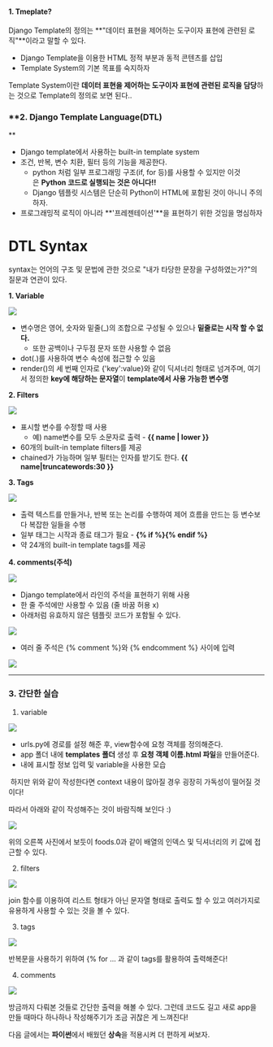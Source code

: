 #### 1. Tmeplate?

Django Template의 정의는 **"데이터 표현을 제어하는 도구이자 표현에 관련된 로직"**이라고 말할 수 있다.

-   Django Template을 이용한 HTML 정적 부분과 동적 콘텐츠를 삽입
-   Template System의 기본 목표를 숙지하자

Template System이란 **데이터 표현을 제어하는 도구이자 표현에 관련된 로직을 담당**하는 것으로 Template의 정의로 보면 된다..

### **2. Django Template Language(DTL)  
**

-   Django template에서 사용하는 built-in template system
-   조건, 반복, 변수 치환, 필터 등의 기능을 제공한다.
    -   python 처럼 일부 프로그래밍 구조(if, for 등)를 사용할 수 있지만 이것은 **Python 코드로 실행되는 것은 아니다!!**
    -   Django 템플릿 시스템은 단순히 Python이 HTML에 포함된 것이 아니니 주의하자.
-   프로그래밍적 로직이 아니라 **'프레젠테이션'**을 표현하기 위한 것임을 명심하자

# DTL Syntax

syntax는 언어의 구조 및 문법에 관한 것으로 "내가 타당한 문장을 구성하였는가?"의 질문과 연관이 있다.

**1. Variable**

![](https://blog.kakaocdn.net/dn/bVawyC/btrK49LkkSk/YvkPsv4ReiDlCT4bgRpoak/img.png)

-   변수명은 영어, 숫자와 밑줄(_)의 조합으로 구성될 수 있으나 **밑줄로는 시작 할 수 없다.**
    -   또한 공백이나 구두점 문자 또한 사용할 수 없음
-   dot(.)를 사용하여 변수 속성에 접근할 수 있음
-   render()의 세 번째 인자로 {'key':value}와 같이 딕셔너리 형태로 넘겨주며, 여기서 정의한 **key에 해당하는 문자열**이 **template에서 사용 가능한 변수명**

**2. Filters**

![](https://blog.kakaocdn.net/dn/r45eF/btrK1hKBekF/aK0SGpCr3kW2tlsbL0vMMk/img.png)

-   표시할 변수를 수정할 때 사용
    -   예) name변수를 모두 소문자로 출력 - **{{ name | lower }}**
-   60개의 built-in template filters를 제공
-   chained가 가능하며 일부 필터는 인자를 받기도 한다. **{{ name|truncatewords:30 }}**

**3. Tags**

![](https://blog.kakaocdn.net/dn/cgUf2c/btrK468XG20/Jv9828g1Jh4pbecAumBvh0/img.png)

-   출력 텍스트를 만들거나, 반복 또는 논리를 수행하여 제어 흐름을 만드는 등 변수보다 복잡한 일들을 수행
-   일부 태그는 시작과 종료 태그가 필요 - **{% if %}{% endif %}**
-   약 24개의 built-in template tags를 제공

**4. comments(주석)**

![](https://blog.kakaocdn.net/dn/9I5TW/btrK5EdfFER/dNzQe2bDH1yLz37FKBZ2E1/img.png)

-   Django template에서 라인의 주석을 표현하기 위해 사용
-   한 줄 주석에만 사용할 수 있음 (줄 바꿈 허용 x)
-   아래처럼 유효하지 않은 템플릿 코드가 포함될 수 있다.

![](https://blog.kakaocdn.net/dn/cPdHNL/btrK3YYaYKA/5RGkAI1NnUXKWdsV8bQKq1/img.png)

-   여러 줄 주석은 {% comment %}와 {% endcomment %} 사이에 입력

![](https://blog.kakaocdn.net/dn/yGY33/btrK8gQdxZh/QKXtMnmPVufPuzXO37Kfj0/img.png)

---

### 3. 간단한 실습

1. variable

![](https://blog.kakaocdn.net/dn/q3mTS/btrK6Rb5kCu/YfO75NfItwDyI7ZSFXfb30/img.png)

-   urls.py에 경로를 설정 해준 후, view함수에 요청 객체를 정의해준다.
-   app 폴더 내에 **templates** **폴더** 생성 후 **요청 객체 이름.html 파일**을 만들어준다.
-   <body> 내에 표시할 정보 입력 및 variable을 사용한 모습

 하지만 위와 같이 작성한다면 context 내용이 많아질 경우 굉장히 가독성이 떨어질 것이다!

따라서 아래와 같이 작성해주는 것이 바람직해 보인다 :)

![](https://blog.kakaocdn.net/dn/sOWBu/btrK4WFr3Pl/Pjh2hOMfuGbw7MZ53gZTr1/img.png)

위의 오른쪽 사진에서 보듯이 foods.0과 같이 배열의 인덱스 및 딕셔너리의 키 값에 접근할 수 있다.

2. filters

![](https://blog.kakaocdn.net/dn/bb3ILv/btrK3X5Wq56/srcqt4KibenAiLIfprFoi1/img.png)

join 함수를 이용하여 리스트 형태가 아닌 문자열 형태로 출력도 할 수 있고 여러가지로 유용하게 사용할 수 있는 것을 볼 수 있다.

3. tags

![](https://blog.kakaocdn.net/dn/dFo5z3/btrK30BF7TB/kRiMBSnk2ovcNBbbl6GDJk/img.png)

반복문을 사용하기 위하여 {% for ... 과 같이 tags를 활용하여 출력해준다!

4. comments

![](https://blog.kakaocdn.net/dn/dWdgZw/btrK3W62ZK7/Np9RO0Ujl7QQX9511IJ7Uk/img.png)

방금까지 다뤄본 것들로 간단한 출력을 해볼 수 있다. 그런데 코드도 길고 새로 app을 만들 때마다 하나하나 작성해주기가 조금 귀찮은 게 느껴진다!

다음 글에서는 **파이썬**에서 배웠던 **상속**을 적용시켜 더 편하게 써보자.